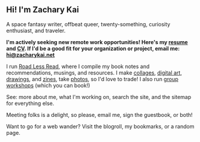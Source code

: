 ## Hi! I'm Zachary Kai

A space fantasy writer, offbeat queer, twenty-something, curiosity enthusiast, and traveler.

**I'm actively seeking new remote work opportunities! Here's my [resume](https://zacharykai.net/resume) and [CV](https://zacharykai.net/cv). If I'd be a good fit for your organization or project, email me: [hi@zacharykai.net](mailto:hi@zacharykai.net)**

I run [Road Less Read](https://roadlessread.com), where I compile my book notes and recommendations, musings, and resources. I make [collages](https://zacharykai.net/), [digital art](https://zacharykai.net/digita-art), [drawings](https://zacharykai.net/drawings), and [zines](https://zacharykai.net/zines), take [photos](https://zacharykai.net/photos), so I'd love to trade! I also run [group workshops](https://zacharykai.net/workshops) (which you can book!)

See: more about me, what I'm working on, search the site, and the sitemap for everything else.

Meeting folks is a delight, so please, email me, sign the guestbook, or both!

Want to go for a web wander? Visit the blogroll, my bookmarks, or a random page.
